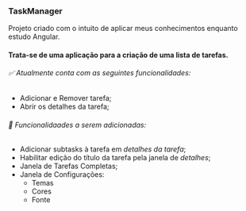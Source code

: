 
### TaskManager

Projeto criado com o intuito de aplicar meus conhecimentos enquanto estudo Angular.

#### Trata-se de uma aplicação para a criação de uma lista de tarefas.
###### ✅ Atualmente conta com as seguintes funcionalidades:
  - Adicionar e Remover tarefa;
  - Abrir os detalhes da tarefa;


###### 🚀 Funcionalidaades a serem adicionadas:
  - Adicionar subtasks à tarefa em *detalhes da tarefa*;
  - Habilitar edição do título da tarefa pela janela de *detalhes*;
  - Janela de Tarefas Completas;
  - Janela de Configurações:
     - Temas
     - Cores
     - Fonte
